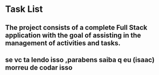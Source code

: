 # Task List

## The project consists of a complete Full Stack application with the goal of assisting in the management of activities and tasks.
## se vc ta lendo isso ,parabens saiba q eu (isaac) morreu de codar isso